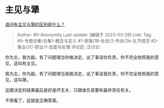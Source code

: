 # 主见与犟
[请问有主见与犟的区别是什么？](https://www.zhihu.com/question/44835903/answer/2957982666)

> Author: #0-Anonymity
> Last update: [编辑于 2023-03-29]
> Link:
> Tag: #5-专题合集/合集1-概念与定义 #1-家族/1B-处世/2-外务/2b-礼节规范 #2-事业/2C-职业/1-态度与伦理
> 评论区:
> 泛讨论:

你为主，我为副，有了问题理当你做决定，出了事该你负责，你不完全依照我的意见，这叫有主见。

我为主，你为副，有了问题理当我做决定，出了事该我负责，你不完全依照我的意见，这叫犟。

这跟决定的结果最后是好是坏无关，只跟谁负首要和最终责任有关。

不用看了，这就是正确答案。
